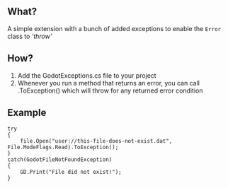 ## What?

A simple extension with a bunch of added exceptions to enable the `Error` class to *'throw'*

## How?

 1. Add the GodotExceptions.cs file to your project
 2. Whenever you run a method that returns an error, you can call .ToException() which will throw for any returned error condition

## Example

```
try
{
    file.Open("user://this-file-does-not-exist.dat", File.ModeFlags.Read).ToException();
}
catch(GodotFileNotFoundException)
{
    GD.Print("File did not exist!");
}
```